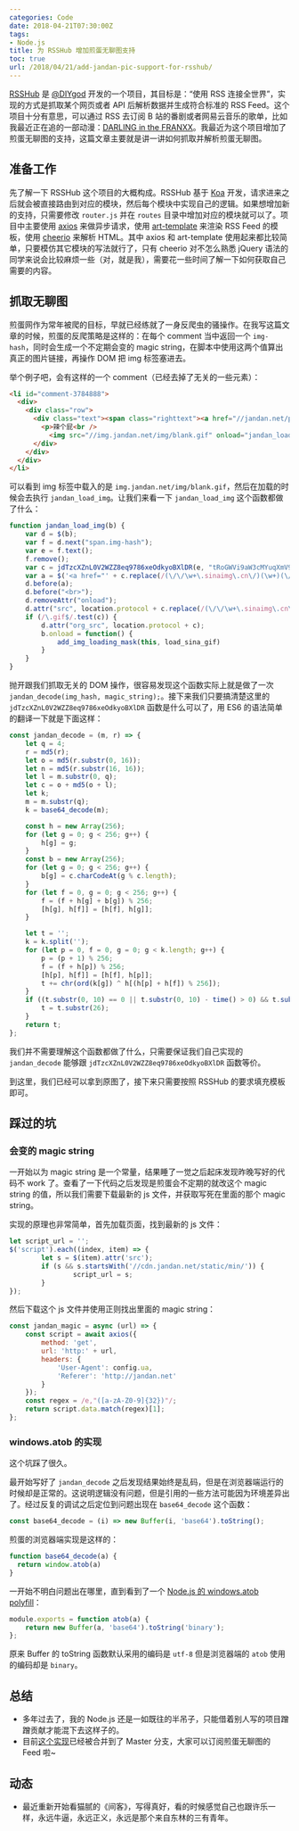 ```yaml
---
categories: Code
date: 2018-04-21T07:30:00Z
tags:
- Node.js
title: 为 RSSHub 增加煎蛋无聊图支持
toc: true
url: /2018/04/21/add-jandan-pic-support-for-rsshub/
---
```


[RSSHub](https://github.com/DIYgod/RSSHub) 是 [@DIYgod](https://diygod.me/) 开发的一个项目，其目标是：“使用 RSS 连接全世界”，实现的方式是抓取某个网页或者 API 后解析数据并生成符合标准的 RSS Feed。这个项目十分有意思，可以通过 RSS 去订阅 B 站的番剧或者网易云音乐的歌单，比如我最近正在追的一部动漫：[DARLING in the FRANXX](https://rss.now.sh/bilibili/bangumi/21680)。我最近为这个项目增加了煎蛋无聊图的支持，这篇文章主要就是讲一讲如何抓取并解析煎蛋无聊图。

<!--more-->

## 准备工作

先了解一下 RSSHub 这个项目的大概构成。RSSHub 基于 [Koa](http://koajs.com/) 开发，请求进来之后就会被直接路由到对应的模块，然后每个模块中实现自己的逻辑。如果想增加新的支持，只需要修改 `router.js` 并在 `routes` 目录中增加对应的模块就可以了。项目中主要使用 [axios](https://github.com/axios/axios) 来做异步请求，使用 [art-template](https://aui.github.io/art-template/) 来渲染 RSS Feed 的模板，使用 [cheerio](https://cheerio.js.org/) 来解析 HTML。其中 axios 和 art-template 使用起来都比较简单，只要模仿其它模块的写法就行了，只有 cheerio 对不怎么熟悉 jQuery 语法的同学来说会比较麻烦一些（对，就是我），需要花一些时间了解一下如何获取自己需要的内容。

## 抓取无聊图

煎蛋网作为常年被爬的目标，早就已经练就了一身反爬虫的骚操作。在我写这篇文章的时候，煎蛋的反爬策略是这样的：在每个 comment 当中返回一个 `img-hash`，同时会生成一个不定期会变的 magic string，在脚本中使用这两个值算出真正的图片链接，再操作 DOM 把 img 标签塞进去。

举个例子吧，会有这样的一个 comment（已经去掉了无关的一些元素）：

```html
<li id="comment-3784888">
  <div>
    <div class="row">
      <div class="text"><span class="righttext"><a href="//jandan.net/pic/page-226#comment-3784888">3784888</a></span>
        <p>辣个屁<br />
          <img src="//img.jandan.net/img/blank.gif" onload="jandan_load_img(this)" /><span class="img-hash">80e6w5mrZ3HEpVzkZXyOhd9DYgF9F2cXvgMQ6PPgofGuHui2Dqrhh9fDcWrRGQEtB7l+GKuPqhQCGsHil1luTUVYNEpXiKUzh3ck/P91sr6ht9gsISFBXQ</span></p>
      </div>
    </div>
  </div>
</li>
```

可以看到 img 标签中载入的是 `img.jandan.net/img/blank.gif`，然后在加载的时候会去执行 `jandan_load_img`。让我们来看一下 `jandan_load_img` 这个函数都做了什么：

```javascript
function jandan_load_img(b) {
	var d = $(b);
	var f = d.next("span.img-hash");
	var e = f.text();
	f.remove();
	var c = jdTzcXZnL0V2WZZ8eq9786xeOdkyoBXlDR(e, "tRoGWVi9aW3cMYuqXmV9S1SweVfNzJf3");
	var a = $('<a href="' + c.replace(/(\/\/\w+\.sinaimg\.cn\/)(\w+)(\/.+\.(gif|jpg|jpeg))/, "$1large$3") + '" target="_blank" class="view_img_link">[查看原图]</a>');
	d.before(a);
	d.before("<br>");
	d.removeAttr("onload");
	d.attr("src", location.protocol + c.replace(/(\/\/\w+\.sinaimg\.cn\/)(\w+)(\/.+\.gif)/, "$1thumb180$3"));
	if (/\.gif$/.test(c)) {
		d.attr("org_src", location.protocol + c);
		b.onload = function() {
			add_img_loading_mask(this, load_sina_gif)
		}
	}
}
```

抛开跟我们抓取无关的 DOM 操作，很容易发现这个函数实际上就是做了一次 `jandan_decode(img_hash, magic_string);`。接下来我们只要搞清楚这里的 `jdTzcXZnL0V2WZZ8eq9786xeOdkyoBXlDR` 函数是什么可以了，用 ES6 的语法简单的翻译一下就是下面这样：

```javascript
const jandan_decode = (m, r) => {
    let q = 4;
    r = md5(r);
    let o = md5(r.substr(0, 16));
    let n = md5(r.substr(16, 16));
    let l = m.substr(0, q);
    let c = o + md5(o + l);
    let k;
    m = m.substr(q);
    k = base64_decode(m);

    const h = new Array(256);
    for (let g = 0; g < 256; g++) {
        h[g] = g;
    }
    const b = new Array(256);
    for (let g = 0; g < 256; g++) {
        b[g] = c.charCodeAt(g % c.length);
    }
    for (let f = 0, g = 0; g < 256; g++) {
        f = (f + h[g] + b[g]) % 256;
        [h[g], h[f]] = [h[f], h[g]];
    }

    let t = '';
    k = k.split('');
    for (let p = 0, f = 0, g = 0; g < k.length; g++) {
        p = (p + 1) % 256;
        f = (f + h[p]) % 256;
        [h[p], h[f]] = [h[f], h[p]];
        t += chr(ord(k[g]) ^ h[(h[p] + h[f]) % 256]);
    }
    if ((t.substr(0, 10) == 0 || t.substr(0, 10) - time() > 0) && t.substr(10, 16) == md5(t.substr(26) + n).substr(0, 16)) {
        t = t.substr(26);
    }
    return t;
};
```

我们并不需要理解这个函数都做了什么，只需要保证我们自己实现的 `jandan_decode` 能够跟 `jdTzcXZnL0V2WZZ8eq9786xeOdkyoBXlDR` 函数等价。

到这里，我们已经可以拿到原图了，接下来只需要按照 RSSHub 的要求填充模板即可。

## 踩过的坑

### 会变的 magic string

一开始以为 magic string 是一个常量，结果睡了一觉之后起床发现昨晚写好的代码不 work 了。查看了一下代码之后发现是煎蛋会不定期的就改这个 magic string 的值，所以我们需要下载最新的 js 文件，并获取写死在里面的那个 magic string。

实现的原理也非常简单，首先加载页面，找到最新的 js 文件：

```javascript
let script_url = '';
$('script').each((index, item) => {
		let s = $(item).attr('src');
		if (s && s.startsWith('//cdn.jandan.net/static/min/')) {
				script_url = s;
		}
});
```

然后下载这个 js 文件并使用正则找出里面的 magic string：

```javascript
const jandan_magic = async (url) => {
    const script = await axios({
        method: 'get',
        url: 'http:' + url,
        headers: {
            'User-Agent': config.ua,
            'Referer': 'http://jandan.net'
        }
    });
    const regex = /e,"([a-zA-Z0-9]{32})"/;
    return script.data.match(regex)[1];
};
```

### windows.atob 的实现

这个坑踩了很久。

最开始写好了 `jandan_decode` 之后发现结果始终是乱码，但是在浏览器端运行的时候却是正常的。这说明逻辑没有问题，但是引用的一些方法可能因为环境差异出了。经过反复的调试之后定位到问题出现在 `base64_decode` 这个函数：

```javascript
const base64_decode = (i) => new Buffer(i, 'base64').toString();
```

煎蛋的浏览器端实现是这样的：

```javascript
function base64_decode(a) {
  return window.atob(a)
}
```

一开始不明白问题出在哪里，直到看到了一个 [Node.js 的 windows.atob polyfill](https://gist.github.com/jmshal/b14199f7402c8f3a4568733d8bed0f25)：

```javascript
module.exports = function atob(a) {
    return new Buffer(a, 'base64').toString('binary');
};
```

原来 Buffer 的 toString 函数默认采用的编码是 `utf-8` 但是浏览器端的 `atob` 使用的编码却是 `binary`。

## 总结

- 多年过去了，我的 Node.js 还是一如既往的半吊子，只能借着别人写的项目蹭蹭贡献才能混下去这样子的。
- 目前[这个实现](https://github.com/DIYgod/RSSHub/commit/2b91689bd57f83987f10058f7fd6e0e17d328f2d)已经被合并到了 Master 分支，大家可以订阅煎蛋无聊图的 Feed 啦~

## 动态

- 最近重新开始看猫腻的《间客》，写得真好，看的时候感觉自己也跟许乐一样，永远牛逼，永远正义，永远是那个来自东林的三有青年。
